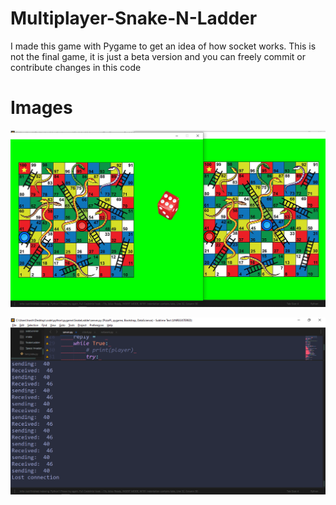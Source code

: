 # Multiplayer-Snake-N-Ladder
I made this game with Pygame to get an idea of how socket works.
This is not the final game, it is just a beta version and
you can freely commit or contribute changes in this code



# Images
![](Screenshots/2020-06-29.png)

![](Screenshots/2020-06-29%20(1).png)
